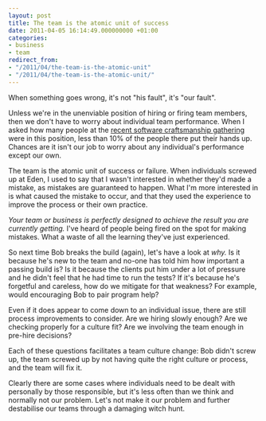```yaml
---
layout: post
title: The team is the atomic unit of success
date: 2011-04-05 16:14:49.000000000 +01:00
categories:
- business
- team
redirect_from:
- "/2011/04/the-team-is-the-atomic-unit"
- "/2011/04/the-team-is-the-atomic-unit/"
---
```

When something goes wrong, it's not "his fault", it's "our fault".

Unless we're in the unenviable position of hiring or firing team members, then we don't have to worry about individual team performance. When I asked how many people at the [recent software craftsmanship gathering](http://lanyrd.com/2011/how-can-craftsmanship-move-the-industry-forwards/) were in this position, less than 10% of the people there put their hands up. Chances are it isn't our job to worry about any individual's performance except our own.

The team is the atomic unit of success or failure. When individuals screwed up at Eden, I used to say that I wasn't interested in whether they'd made a mistake, as mistakes are guaranteed to happen. What I'm more interested in is what caused the mistake to occur, and that they used the experience to improve the process or their own practice.

_Your team or business is perfectly designed to achieve the result you are currently getting._ I've heard of people being fired on the spot for making mistakes. What a waste of all the learning they've just experienced.

So next time Bob breaks the build (again), let's have a look at _why._ Is it because he's new to the team and no-one has told him how important a passing build is? Is it because the clients put him under a lot of pressure and he didn't feel that he had time to run the tests? If it's because he's forgetful and careless, how do we mitigate for that weakness? For example, would encouraging Bob to pair program help?

Even if it does appear to come down to an individual issue, there are still process improvements to consider. Are we hiring slowly enough? Are we checking properly for a culture fit? Are we involving the team enough in pre-hire decisions?

Each of these questions facilitates a team culture change: Bob didn't screw up, the team screwed up by not having quite the right culture or process, and the team will fix it.

Clearly there are some cases where individuals need to be dealt with personally by those responsible, but it's less often than we think and normally not our problem. Let's not make it our problem and further destabilise our teams through a damaging witch hunt.
